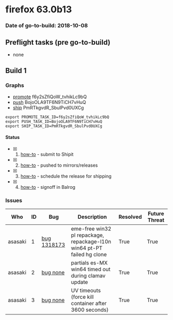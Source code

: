 # firefox 63.0b13

### Date of go-to-build: 2018-10-08

## Preflight tasks (pre go-to-build)
- none

## Build 1  

### Graphs
* [promote](https://tools.taskcluster.net/push-inspector/#/f6y2sZfiQoW_tvhikLc9bQ) f6y2sZfiQoW_tvhikLc9bQ
* [push](https://tools.taskcluster.net/push-inspector/#/BojoOLA9TF6N9TiCH7vHuQ) BojoOLA9TF6N9TiCH7vHuQ
* [ship](https://tools.taskcluster.net/push-inspector/#/PmRTkgvdR_SbulPvd0UXCg) PmRTkgvdR_SbulPvd0UXCg
```
export PROMOTE_TASK_ID=f6y2sZfiQoW_tvhikLc9bQ
export PUSH_TASK_ID=BojoOLA9TF6N9TiCH7vHuQ
export SHIP_TASK_ID=PmRTkgvdR_SbulPvd0UXCg
```


#### Status
- [x] 1.  [how-to](https://wiki.mozilla.org/Release:Release_Automation_on_Mercurial:Starting_a_Release#Submit_to_Ship_It)  - submit to Shipit
- [x] 2.  [how-to](https://github.com/mozilla-releng/releasewarrior-2.0/blob/master/docs/release-promotion/desktop/howto.md#push-artifacts-to-releases-directory)  - pushed to mirrors/releases
- [x] 3.  [how-to](https://github.com/mozilla-releng/releasewarrior-2.0/blob/master/docs/release-promotion/desktop/howto.md#ship-the-release)  - schedule the release for shipping
- [x] 4.  [how-to](https://github.com/mozilla-releng/releasewarrior-2.0/blob/master/docs/release-promotion/desktop/howto.md#obtain-sign-offs-for-changes)  - signoff in Balrog

### Issues
| Who                 | ID               | Bug                                                                 | Description                | Resolved                | Future Threat                |
| ------------------- | ---------------- | ------------------------------------------------------------------- | -------------------------- | ----------------------- | ---------------------------- |
| asasaki  | 1 | [bug 1318173](https://bugzil.la/1318173)        | eme-free win32 pl repackage, repackage-l10n win64 pt-PT failed hg clone | True | True |
| asasaki  | 2 | [bug none](https://bugzil.la/none)        | partials es-MX win64 timed out during clamav update | True | True |
| asasaki  | 3 | [bug none](https://bugzil.la/none)        | UV timeouts (force kill container after 3600 seconds) | True | True |

